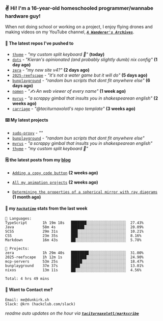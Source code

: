 ### ✌️ Hi! I'm a 16-year-old homeschooled programmer/wannabe hardware guy!

When not doing school or working on a project, I enjoy flying drones and making videos on my YouTube channel, [**_`A Wanderer's Archives`_**](https://youtube.com/@wanderer.archives).

#### 👷 The latest repos I've pushed to

- [`thyme`](https://github.com/taciturnaxolotl/thyme) - _"my custom split keyboard 🫶"_ **(today)**
- [`dots`](https://github.com/taciturnaxolotl/dots) - _"Kieran's opinionated (and probably slightly dumb) nix config"_ **(1 day ago)**
- [`zera`](https://github.com/taciturnaxolotl/zera) - _"my new site v4?"_ **(2 days ago)**
- [`2025-reefscape`](https://github.com/df1317/2025-reefscape) - _"it's not a water game but it will do"_ **(5 days ago)**
- [`bunplayground`](https://github.com/taciturnaxolotl/bunplayground) - _"random bun scripts that dont fit anywhere else"_ **(6 days ago)**
- [`nomen`](https://github.com/aramshiva/nomen) - _"✍️ An web viewer of every name"_ **(1 week ago)**
- [`myrus`](https://github.com/taciturnaxolotl/myrus) - _"a scrappy gimbal that insults you in shakespearean english"_ **(2 weeks ago)**
- [`carriage`](https://github.com/taciturnaxolotl/carriage) - _"@taciturnaxolotl's repo template"_ **(3 weeks ago)**

#### ⌨️ My latest projects

- [`sudo-proxy`](https://github.com/taciturnaxolotl/sudo-proxy) - _""_
- [`bunplayground`](https://github.com/taciturnaxolotl/bunplayground) - _"random bun scripts that dont fit anywhere else"_
- [`myrus`](https://github.com/taciturnaxolotl/myrus) - _"a scrappy gimbal that insults you in shakespearean english"_
- [`thyme`](https://github.com/taciturnaxolotl/thyme) - _"my custom split keyboard 🫶"_

#### 🗒️ the latest posts from my [blog](https://dunkirk.sh)

- [`Adding a copy code button`](https://dunkirk.sh/blog/adding-a-copy-button/) **(2 weeks ago)**

- [`All my animation projects`](https://dunkirk.sh/blog/my-animations/) **(2 weeks ago)**

- [`Determining the properties of a spherical mirror with ray diagrams`](https://dunkirk.sh/blog/spherical-ray-diagrams/) **(1 month ago)**



#### 📡 my [_`hackatime`_](https://waka.hackclub.com) stats from the last week

```text
💾 Languages:
TypeScript       1h 19m 18s   ███████░░░░░░░░░░░░░░░░░░  27.43%
Java             58m 4s       ██████░░░░░░░░░░░░░░░░░░░  20.09%
SCSS             29m 31s      ███░░░░░░░░░░░░░░░░░░░░░░  10.21%
CSS              23m 35s      ███░░░░░░░░░░░░░░░░░░░░░░  8.16%
Markdown         16m 43s      ██░░░░░░░░░░░░░░░░░░░░░░░  5.78%

💼 Projects:
zera             1h 29m 40s   ████████░░░░░░░░░░░░░░░░░  31.00%
2025-reefscape   1h 12m 1s    ███████░░░░░░░░░░░░░░░░░░  24.90%
mcp-servers      53m 25s      █████░░░░░░░░░░░░░░░░░░░░  18.47%
bunplayground    37m 37s      ████░░░░░░░░░░░░░░░░░░░░░  13.01%
nixos            13m 11s      ██░░░░░░░░░░░░░░░░░░░░░░░  4.56%

Total: 4 hrs 49 mins
```

#### 📮 Want to Contact me?

```text
Email: me@dunkirk.sh
Slack: @krn (hackclub.com/slack)
```

_readme auto updates on the hour via [**`taciturnaxolotl/markscribe`**](https://github.com/taciturnaxolotl/markscribe)_
